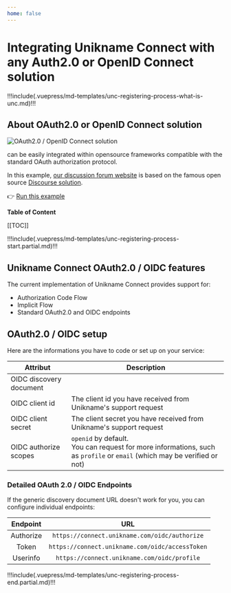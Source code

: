 ```yaml
---
home: false
---
```


# Integrating Unikname Connect with any Auth2.0 or OpenID Connect solution

!!!include(.vuepress/md-templates/unc-registering-process-what-is-unc.md)!!!

## About OAuth2.0 or OpenID Connect solution

![OAuth2.0 / OpenID Connect solution](./oauth2.0-openidconnect-logo-full.png)

<uniknameconnect/> can be easily integrated within opensource frameworks compatible with the standard OAuth authorization protocol.

In this example, [our discussion forum website](https://forum.unikname.com/) is based on the famous open source [Discourse solution](https://www.discourse.org).

👉 [Run this example](https://forum.unikname.com/)

**Table of Content**

[[TOC]]

!!!include(.vuepress/md-templates/unc-registering-process-start.partial.md)!!!

## Unikname Connect OAuth2.0 / OIDC features

The current implementation of Unikname Connect provides support for:

- Authorization Code Flow
- Implicit Flow
- Standard OAuth2.0 and OIDC endpoints

## OAuth2.0 / OIDC setup

Here are the informations you have to code or set up on your service:

| Attribut | Description |
|--------|-----------|
| OIDC discovery document | <UncServerUrl/> |
| OIDC client id | The client id you have received from Unikname's support request |
| OIDC client secret | The client secret you have received from Unikname's support request |
| OIDC authorize scopes |`openid` by default.<br/>You can request for more informations, such as `profile` or `email` (which may be verified or not) |

### Detailed OAuth 2.0 / OIDC Endpoints

If the generic discovery document URL doesn't work for you, you can configure individual endpoints:

|  Endpoint |                  URL                 |
|:---------:|:------------------------------------:|
| Authorize | `https://connect.unikname.com/oidc/authorize` |
| Token     | `https://connect.unikname.com/oidc/accessToken`    |
| Userinfo  | `https://connect.unikname.com/oidc/profile`    |

!!!include(.vuepress/md-templates/unc-registering-process-end.partial.md)!!!
